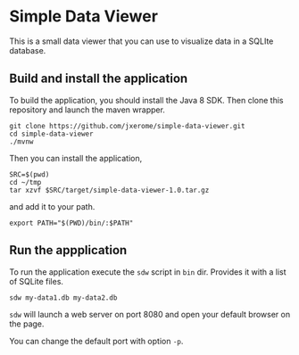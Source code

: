 # Simple Data Viewer

This is a small data viewer that you can use to visualize data in a SQLIte database.

## Build and install the application

To build the application, you should install the Java 8 SDK.
Then clone this repository and launch the maven wrapper.

    git clone https://github.com/jxerome/simple-data-viewer.git
    cd simple-data-viewer
    ./mvnw
    
Then you can install the application,
 
    SRC=$(pwd)
    cd ~/tmp
    tar xzvf $SRC/target/simple-data-viewer-1.0.tar.gz

and add it to your path.

    export PATH="$(PWD)/bin/:$PATH"


## Run the appplication

To run the application execute the `sdw` script in `bin` dir.
Provides it with a list of SQLite files.

    sdw my-data1.db my-data2.db
    
`sdw` will launch a web server on port 8080 and open your default browser on the page.
 
 You can change the default port with option `-p`.
